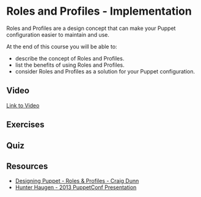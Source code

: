 # Roles and Profiles - Implementation

Roles and Profiles are a design concept that can make your Puppet configuration easier to maintain and use. 

At the end of this course you will be able to:

* describe the concept of Roles and Profiles.
* list the benefits of using Roles and Profiles.
* consider Roles and Profiles as a solution for your Puppet configuration.

## Video ##
[Link to Video](http://linktovideo)

## Exercises ##

## Quiz ##

## Resources ##
* [Designing Puppet - Roles & Profiles - Craig Dunn](http://www.craigdunn.org/2012/05/239/)
* [Hunter Haugen - 2013 PuppetConf Presentation](https://github.com/hunner/roles_and_profiles)
